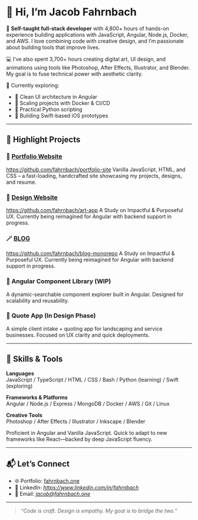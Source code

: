 # 👋 Hi, I’m Jacob Fahrnbach

🎯 **Self-taught full-stack developer** with 4,800+ hours of hands-on experience building applications with JavaScript, Angular, Node.js, Docker, and AWS. I love combining code with creative design, and I’m passionate about building tools that improve lives.

💻 I’ve also spent 3,700+ hours creating digital art, UI design, and animations using tools like Photoshop, After Effects, Illustrator, and Blender. My goal is to fuse technical power with aesthetic clarity.

🌱 Currently exploring:
- 🧠 Clean UI architecture in Angular
- 🧰 Scaling projects with Docker & CI/CD
- 🐍 Practical Python scripting
- 📱 Building Swift-based iOS prototypes

---

## 🚀 Highlight Projects

### 🔗 [Portfolio Website](https://fahrnbach.one)
https://github.com/fahrnbach/portfolio-site
Vanilla JavaScript, HTML, and CSS – a fast-loading, handcrafted site showcasing my projects, designs, and resume.

### 🎨 [Design Website](https://art.fahrnbach.one)
https://github.com/fahrnbach/art-app
A Study on Impactful & Purposeful UX. Currently being reimagined for Angular with backend support in progress.

### 🪄 [BLOG](https://blog.fahrnbach.one)
https://github.com/fahrnbach/blog-monorepo
A Study on Impactful & Purposeful UX. Currently being reimagined for Angular with backend support in progress.

### 🧩 Angular Component Library (WIP)
A dynamic-searchable component explorer built in Angular. Designed for scalability and reusability.

### 🧾 Quote App (In Design Phase)
A simple client intake + quoting app for landscaping and service businesses. Focused on UX clarity and quick deployments.

---

## 🧠 Skills & Tools

**Languages**  
JavaScript / TypeScript / HTML / CSS / Bash / Python (learning) / Swift (exploring)

**Frameworks & Platforms**  
Angular / Node.js / Express / MongoDB / Docker / AWS / Git / Linux

**Creative Tools**  
Photoshop / After Effects / Illustrator / Inkscape / Blender

Proficient in Angular and Vanilla JavaScript. Quick to adapt to new frameworks like React—backed by deep JavaScript fluency.

---

## 📬 Let’s Connect

- 🌐 Portfolio: [fahrnbach.one](https://fahrnbach.one)
- 💼 LinkedIn: *https://www.linkedin.com/in/fahrnbach*
- 📧 Email: *jacob@fahrnbach.one*

---

> *“Code is craft. Design is empathy. My goal is to bridge the two.”*
